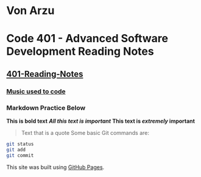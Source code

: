 
# Von Arzu

# Code 401 - Advanced Software Development Reading Notes

## [401-Reading-Notes](./reading-notes.md)

### [Music used to code](https://www.youtube.com/watch?v=M5QY2_8704o)

### Markdown Practice Below

**This is bold text**
***All this text is important***
**This text is *extremely* important**
> Text that is a quote
Some basic Git commands are:

```sh
git status
git add
git commit
```

This site was built using [GitHub Pages](https://pages.github.com/).
